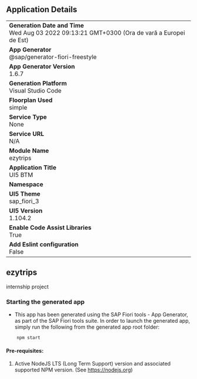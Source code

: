 ## Application Details
|               |
| ------------- |
|**Generation Date and Time**<br>Wed Aug 03 2022 09:13:21 GMT+0300 (Ora de vară a Europei de Est)|
|**App Generator**<br>@sap/generator-fiori-freestyle|
|**App Generator Version**<br>1.6.7|
|**Generation Platform**<br>Visual Studio Code|
|**Floorplan Used**<br>simple|
|**Service Type**<br>None|
|**Service URL**<br>N/A
|**Module Name**<br>ezytrips|
|**Application Title**<br>UI5 BTM|
|**Namespace**<br>|
|**UI5 Theme**<br>sap_fiori_3|
|**UI5 Version**<br>1.104.2|
|**Enable Code Assist Libraries**<br>True|
|**Add Eslint configuration**<br>False|

## ezytrips

internship project

### Starting the generated app

-   This app has been generated using the SAP Fiori tools - App Generator, as part of the SAP Fiori tools suite.  In order to launch the generated app, simply run the following from the generated app root folder:

```
    npm start
```

#### Pre-requisites:

1. Active NodeJS LTS (Long Term Support) version and associated supported NPM version.  (See https://nodejs.org)


